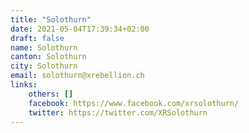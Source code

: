```yaml
---
title: "Solothurn"
date: 2021-05-04T17:39:34+02:00
draft: false
name: Solothurn
canton: Solothurn
city: Solothurn
email: solothurn@xrebellion.ch
links:
    others: []
    facebook: https://www.facebook.com/xrsolothurn/
    twitter: https://twitter.com/XRSolothurn
---
```


